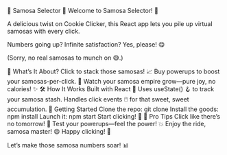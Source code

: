 🍤 Samosa Selector 🥟
Welcome to Samosa Selector! 🚀

A delicious twist on Cookie Clicker, this React app lets you pile up virtual samosas with every click.

Numbers going up? Infinite satisfaction? Yes, please! 😋

(Sorry, no real samosas to munch on 😅.)

🎯 What’s It About?
Click to stack those samosas! 📈
Buy powerups to boost your samosas-per-click. 💪
Watch your samosa empire grow—pure joy, no calories! ✨
🛠️ How It Works
Built with React 🌟
Uses useState() 🪝 to track your samosa stash.
Handles click events 🖱️ for that sweet, sweet accumulation.
🚀 Getting Started
Clone the repo: git clone <repo-url>
Install the goods: npm install
Launch it: npm start
Start clicking! 🍤
🎉 Pro Tips
Click like there’s no tomorrow! 🥟
Test your powerups—feel the power! 💥
Enjoy the ride, samosa master! 😄
Happy clicking! 🌟

Let’s make those samosa numbers soar! 📊

